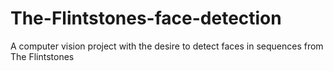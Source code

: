 # The-Flintstones-face-detection
A computer vision project with the desire to detect faces in sequences from The Flintstones
